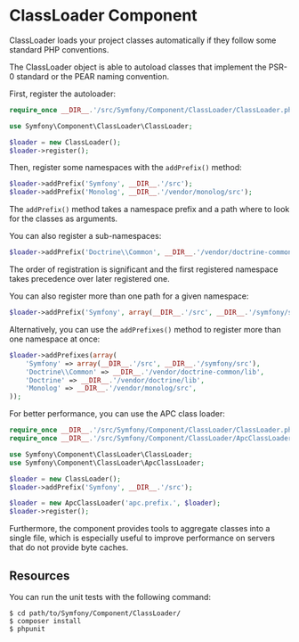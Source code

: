 ClassLoader Component
=====================

ClassLoader loads your project classes automatically if they follow some
standard PHP conventions.

The ClassLoader object is able to autoload classes that implement the PSR-0
standard or the PEAR naming convention.

First, register the autoloader:

```php
require_once __DIR__.'/src/Symfony/Component/ClassLoader/ClassLoader.php';

use Symfony\Component\ClassLoader\ClassLoader;

$loader = new ClassLoader();
$loader->register();
```

Then, register some namespaces with the `addPrefix()` method:

```php
$loader->addPrefix('Symfony', __DIR__.'/src');
$loader->addPrefix('Monolog', __DIR__.'/vendor/monolog/src');
```

The `addPrefix()` method takes a namespace prefix and a path where to
look for the classes as arguments.

You can also register a sub-namespaces:

```php
$loader->addPrefix('Doctrine\\Common', __DIR__.'/vendor/doctrine-common/lib');
```

The order of registration is significant and the first registered namespace
takes precedence over later registered one.

You can also register more than one path for a given namespace:

```php
$loader->addPrefix('Symfony', array(__DIR__.'/src', __DIR__.'/symfony/src'));
```

Alternatively, you can use the `addPrefixes()` method to register more
than one namespace at once:

```php
$loader->addPrefixes(array(
    'Symfony' => array(__DIR__.'/src', __DIR__.'/symfony/src'),
    'Doctrine\\Common' => __DIR__.'/vendor/doctrine-common/lib',
    'Doctrine' => __DIR__.'/vendor/doctrine/lib',
    'Monolog' => __DIR__.'/vendor/monolog/src',
));
```

For better performance, you can use the APC class loader:

```php
require_once __DIR__.'/src/Symfony/Component/ClassLoader/ClassLoader.php';
require_once __DIR__.'/src/Symfony/Component/ClassLoader/ApcClassLoader.php';

use Symfony\Component\ClassLoader\ClassLoader;
use Symfony\Component\ClassLoader\ApcClassLoader;

$loader = new ClassLoader();
$loader->addPrefix('Symfony', __DIR__.'/src');

$loader = new ApcClassLoader('apc.prefix.', $loader);
$loader->register();
```

Furthermore, the component provides tools to aggregate classes into a single
file, which is especially useful to improve performance on servers that do not
provide byte caches.

Resources
---------

You can run the unit tests with the following command:

    $ cd path/to/Symfony/Component/ClassLoader/
    $ composer install
    $ phpunit
